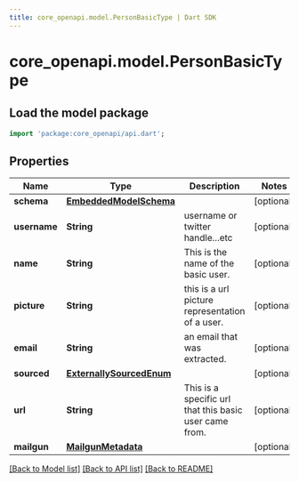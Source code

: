 ```yaml
---
title: core_openapi.model.PersonBasicType | Dart SDK
---
```


# core_openapi.model.PersonBasicType

## Load the model package
```dart
import 'package:core_openapi/api.dart';
```

## Properties
Name | Type | Description | Notes
------------ | ------------- | ------------- | -------------
**schema** | [**EmbeddedModelSchema**](EmbeddedModelSchema.md) |  | [optional] 
**username** | **String** | username or twitter handle...etc | [optional] 
**name** | **String** | This is the name of the basic user. | [optional] 
**picture** | **String** | this is a url picture representation of a user. | [optional] 
**email** | **String** | an email that was extracted. | [optional] 
**sourced** | [**ExternallySourcedEnum**](ExternallySourcedEnum.md) |  | [optional] 
**url** | **String** | This is a specific url that this basic user came from. | [optional] 
**mailgun** | [**MailgunMetadata**](MailgunMetadata.md) |  | [optional] 

[[Back to Model list]](../README.md#documentation-for-models) [[Back to API list]](../README.md#documentation-for-api-endpoints) [[Back to README]](../README.md)


